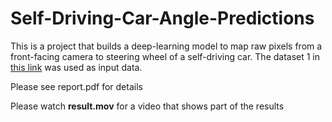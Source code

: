 # Self-Driving-Car-Angle-Predictions

This is a project that builds a deep-learning model to map raw pixels from a front-facing camera to steering wheel of a self-driving car. The dataset 1 in [this link](https://github.com/SullyChen/driving-datasets) was used as input data.

Please see report.pdf for details

Please watch **result.mov** for a video that shows part of the results



